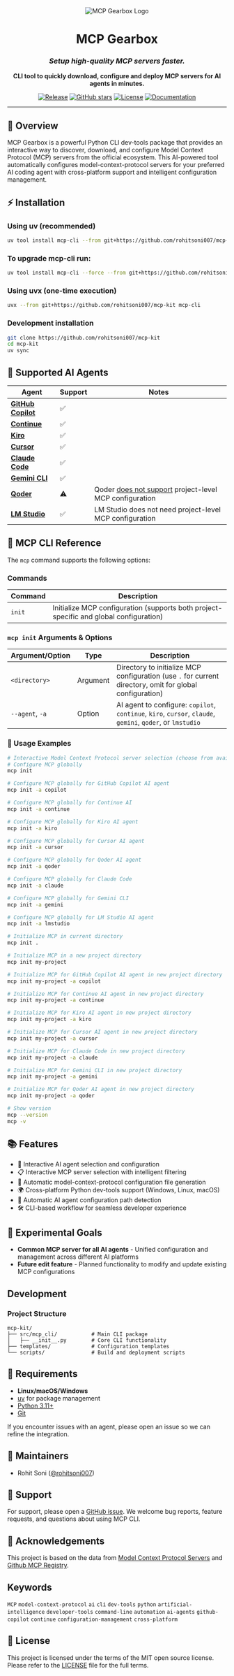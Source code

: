 <div align="center">
    <img src="./media/logo.png" alt="MCP Gearbox Logo"/>
    <h1>MCP Gearbox</h1>
    <h3><em>Setup high-quality MCP servers faster.</em></h3>
</div>
<p align="center">
    <strong>CLI tool to quickly download, configure and deploy MCP servers for AI agents in minutes.</strong>
</p>
<p align="center">
    <a href="https://github.com/rohitsoni007/mcp-kit/actions/workflows/release.yml"><img src="https://github.com/rohitsoni007/mcp-kit/actions/workflows/release.yml/badge.svg" alt="Release"/></a>
    <a href="https://github.com/rohitsoni007/mcp-kit/stargazers"><img src="https://img.shields.io/github/stars/rohitsoni007/mcp-kit?style=social" alt="GitHub stars"/></a>
    <a href="https://github.com/rohitsoni007/mcp-kit/blob/main/LICENSE"><img src="https://img.shields.io/github/license/github/spec-kit" alt="License"/></a>
    <a href="https://github.com/rohitsoni007/mcp-kit/"><img src="https://img.shields.io/badge/docs-GitHub_Pages-blue" alt="Documentation"/></a>
</p>

---

## 🤔 Overview

MCP Gearbox is a powerful Python CLI dev-tools package that provides an interactive way to discover, download, and configure Model Context Protocol (MCP) servers from the official ecosystem. This AI-powered tool automatically configures model-context-protocol servers for your preferred AI coding agent with cross-platform support and intelligent configuration management.


## ⚡ Installation

### Using uv (recommended)

```bash
uv tool install mcp-cli --from git+https://github.com/rohitsoni007/mcp-kit
```

### To upgrade mcp-cli run:
```bash
uv tool install mcp-cli --force --from git+https://github.com/rohitsoni007/mcp-kit
```

### Using uvx (one-time execution)

```bash
uvx --from git+https://github.com/rohitsoni007/mcp-kit mcp-cli
```

### Development installation

```bash
git clone https://github.com/rohitsoni007/mcp-kit
cd mcp-kit
uv sync
```


## 🤖 Supported AI Agents

| Agent | Support | Notes |
|-------|---------|-------|
| **[GitHub Copilot](https://code.visualstudio.com)** | ✅ |  |
| **[Continue](https://github.com/continuedev/continue)** | ✅ |  |
| **[Kiro](https://kiro.dev)** | ✅ |  |
| **[Cursor](https://cursor.sh)** | ✅ |  |
| **[Claude Code](https://www.claude.com/product/claude-code)** | ✅ |  |
| **[Gemini CLI](https://github.com/google-gemini/gemini-cli)** | ✅ |  |
| **[Qoder](https://qoder.com)** | ⚠️ | Qoder [does not support](https://forum.qoder.com/t/project-specific-mcp-support/260) project-level MCP configuration |
| **[LM Studio](https://lmstudio.ai)** | ✅ | LM Studio does not need project-level MCP configuration |

## 🔧 MCP CLI Reference

The `mcp` command supports the following options:

### Commands

| Command     | Description                                                    |
|-------------|----------------------------------------------------------------|
| `init`      | Initialize MCP configuration (supports both project-specific and global configuration) |

### `mcp init` Arguments & Options

| Argument/Option | Type     | Description                                                                  |
|-----------------|----------|------------------------------------------------------------------------------|
| `<directory>`   | Argument | Directory to initialize MCP configuration (use `.` for current directory, omit for global configuration)   |
| `--agent`, `-a` | Option   | AI agent to configure: `copilot`, `continue`, `kiro`, `cursor`, `claude`, `gemini`, `qoder`, or `lmstudio`  |

### 🔧 Usage Examples

```bash
# Interactive Model Context Protocol server selection (choose from available AI agents)
# Configure MCP globally
mcp init

# Configure MCP globally for GitHub Copilot AI agent
mcp init -a copilot

# Configure MCP globally for Continue AI
mcp init -a continue

# Configure MCP globally for Kiro AI agent
mcp init -a kiro

# Configure MCP globally for Cursor AI agent
mcp init -a cursor

# Configure MCP globally for Qoder AI agent
mcp init -a qoder

# Configure MCP globally for Claude Code
mcp init -a claude

# Configure MCP globally for Gemini CLI
mcp init -a gemini

# Configure MCP globally for LM Studio AI agent
mcp init -a lmstudio

# Initialize MCP in current directory
mcp init .

# Initialize MCP in a new project directory
mcp init my-project

# Initialize MCP for GitHub Copilot AI agent in new project directory
mcp init my-project -a copilot

# Initialize MCP for Continue AI agent in new project directory
mcp init my-project -a continue

# Initialize MCP for Kiro AI agent in new project directory
mcp init my-project -a kiro

# Initialize MCP for Cursor AI agent in new project directory
mcp init my-project -a cursor

# Initialize MCP for Claude Code in new project directory
mcp init my-project -a claude

# Initialize MCP for Gemini CLI in new project directory
mcp init my-project -a gemini

# Initialize MCP for Qoder AI agent in new project directory
mcp init my-project -a qoder

# Show version
mcp --version
mcp -v

```
## 📚 Features

- 🎯 Interactive AI agent selection and configuration
- 📋 Interactive MCP server selection with intelligent filtering
- 🔧 Automatic model-context-protocol configuration file generation
- 🌍 Cross-platform Python dev-tools support (Windows, Linux, macOS)
- 📁 Automatic AI agent configuration path detection
- 🛠️ CLI-based workflow for seamless developer experience

## 🎯 Experimental Goals

- **Common MCP server for all AI agents** - Unified configuration and management across different AI platforms
- **Future edit feature** - Planned functionality to modify and update existing MCP configurations

## Development

### Project Structure

```
mcp-kit/
├── src/mcp_cli/           # Main CLI package
│   ├── __init__.py        # Core CLI functionality
├── templates/             # Configuration templates
└── scripts/               # Build and deployment scripts
```

## 🔧 Requirements

- **Linux/macOS/Windows**
- [uv](https://docs.astral.sh/uv/) for package management
- [Python 3.11+](https://www.python.org/downloads/)
- [Git](https://git-scm.com/downloads)
  
 If you encounter issues with an agent, please open an issue so we can refine the integration.

## 👥 Maintainers

- Rohit Soni ([@rohitsoni007](https://github.com/rohitsoni007))

## 💬 Support

For support, please open a [GitHub issue](https://github.com/rohitsoni007/mcp-kit/issues/new). We welcome bug reports, feature requests, and questions about using MCP CLI.

## 🙏 Acknowledgements

This project is based on the data from [Model Context Protocol Servers](https://github.com/modelcontextprotocol/servers) and [Github MCP Registry](https://github.com/mcp).

## Keywords

`MCP` `model-context-protocol` `ai` `cli` `dev-tools` `python` `artificial-intelligence` `developer-tools` `command-line` `automation` `ai-agents` `github-copilot` `continue` `configuration-management` `cross-platform`

## 📄 License

This project is licensed under the terms of the MIT open source license. Please refer to the [LICENSE](./LICENSE) file for the full terms.
